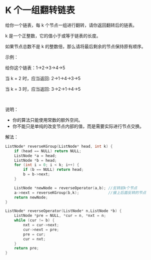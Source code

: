 #  K 个一组翻转链表

给你一个链表，每 k 个节点一组进行翻转，请你返回翻转后的链表。

k 是一个正整数，它的值小于或等于链表的长度。

如果节点总数不是 k 的整数倍，那么请将最后剩余的节点保持原有顺序。

示例：

给你这个链表：1->2->3->4->5

当 k = 2 时，应当返回: 2->1->4->3->5

当 k = 3 时，应当返回: 3->2->1->4->5

 

说明：
- 你的算法只能使用常数的额外空间。
- 你不能只是单纯的改变节点内部的值，而是需要实际进行节点交换。

解法：
```c
ListNode* reverseKGroup(ListNode* head, int k) {
    if (head == NULL) return NULL;
    ListNode *a = head;
    ListNode *b = head;
    for (int i = 0; i < k; i++) {
        if (b == NULL) return head;
        b = b->next;
    }

    ListNode *newNode = reverseOperator(a,b); //反转前k个节点
    a->next = reverseKGroup(b,k);             //接上后面反转的节点
    return newNode;
}

ListNode* reverseOperator(ListNode* n,ListNode *b) {
    ListNode *pre = NULL, *cur = n, *nxt = n;
    while (cur != b) {
        nxt = cur->next;
        cur->next = pre;
        pre = cur;
        cur = nxt;
    }
    return pre;
}
```

